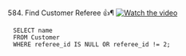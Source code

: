 584. Find Customer Referee 👍¶
[![Watch the video](https://img.youtube.com/vi/8XSR6UEqliU/0.jpg)](https://youtu.be/8XSR6UEqliU?si=p-y1Hc2AkLRsJnzA)

```
SELECT name
FROM Customer
WHERE referee_id IS NULL OR referee_id != 2;
```
